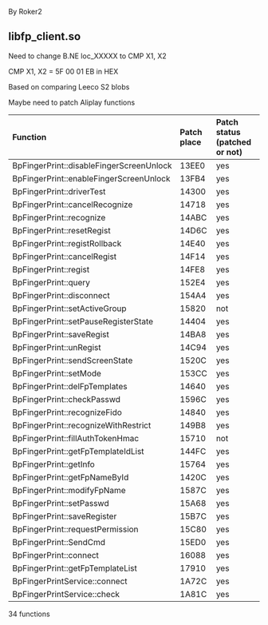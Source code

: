 By Roker2

## libfp_client.so

Need to change B.NE loc_XXXXX to CMP X1, X2

CMP X1, X2 = 5F 00 01 EB in HEX

Based on comparing Leeco S2 blobs

Maybe need to patch Aliplay functions

| Function                                 | Patch place | Patch status (patched or not) |
| :--------------------------------------- | :---------- | :---------------------------- |
| BpFingerPrint::disableFingerScreenUnlock | 13EE0       | yes                           |
| BpFingerPrint::enableFingerScreenUnlock  | 13FB4       | yes                           |
| BpFingerPrint::driverTest                | 14300       | yes                           |
| BpFingerPrint::cancelRecognize           | 14718       | yes                           |
| BpFingerPrint::recognize                 | 14ABC       | yes                           |
| BpFingerPrint::resetRegist               | 14D6C       | yes                           |
| BpFingerPrint::registRollback            | 14E40       | yes                           |
| BpFingerPrint::cancelRegist              | 14F14       | yes                           |
| BpFingerPrint::regist                    | 14FE8       | yes                           |
| BpFingerPrint::query                     | 152E4       | yes                           |
| BpFingerPrint::disconnect                | 154A4       | yes                           |
| BpFingerPrint::setActiveGroup            | 15820       | not                           |
| BpFingerPrint::setPauseRegisterState     | 14404       | yes                           |
| BpFingerPrint::saveRegist                | 14BA8       | yes                           |
| BpFingerPrint::unRegist                  | 14C94       | yes                           |
| BpFingerPrint::sendScreenState           | 1520C       | yes                           |
| BpFingerPrint::setMode                   | 153CC       | yes                           |
| BpFingerPrint::delFpTemplates            | 14640       | yes                           |
| BpFingerPrint::checkPasswd               | 1596C       | yes                           |
| BpFingerPrint::recognizeFido             | 14840       | yes                           |
| BpFingerPrint::recognizeWithRestrict     | 149B8       | yes                           |
| BpFingerPrint::fillAuthTokenHmac         | 15710       | not                           |
| BpFingerPrint::getFpTemplateIdList       | 144FC       | yes                           |
| BpFingerPrint::getInfo                   | 15764       | yes                           |
| BpFingerPrint::getFpNameById             | 1420C       | yes                           |
| BpFingerPrint::modifyFpName              | 1587C       | yes                           |
| BpFingerPrint::setPasswd                 | 15A68       | yes                           |
| BpFingerPrint::saveRegister              | 15B7C       | yes                           |
| BpFingerPrint::requestPermission         | 15C80       | yes                           |
| BpFingerPrint::SendCmd                   | 15ED0       | yes                           |
| BpFingerPrint::connect                   | 16088       | yes                           |
| BpFingerPrint::getFpTemplateList         | 17910       | yes                           |
| BpFingerPrintService::connect            | 1A72C       | yes                           |
| BpFingerPrintService::check              | 1A81C       | yes                           |

34 functions
